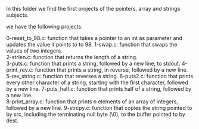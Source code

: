 In this folder we find the first projects of the pointers, array and strings subjects.

we have the following projects:

0-reset_to_98.c: function that takes a pointer to an int as parameter and updates the value it points to to 98. 
1-swap.c: function that swaps the values of two integers.  
2-strlen.c: function that returns the length of a string.  
3-puts.c: function that prints a string, followed by a new line, to stdout. 
4-print_rev.c: function that prints a string, in reverse, followed by a new line. 
5-rev_string.c: function that reverses a string. 
6-puts2.c: function that prints every other character of a string, starting with the first character, followed by a new line. 
7-puts_half.c: function that prints half of a string, followed by a new line.  
8-print_array.c: function that prints n elements of an array of integers, followed by a new line. 
9-strcpy.c: function that copies the string pointed to by src, including the terminating null byte (\0), to the buffer pointed to by dest.  

